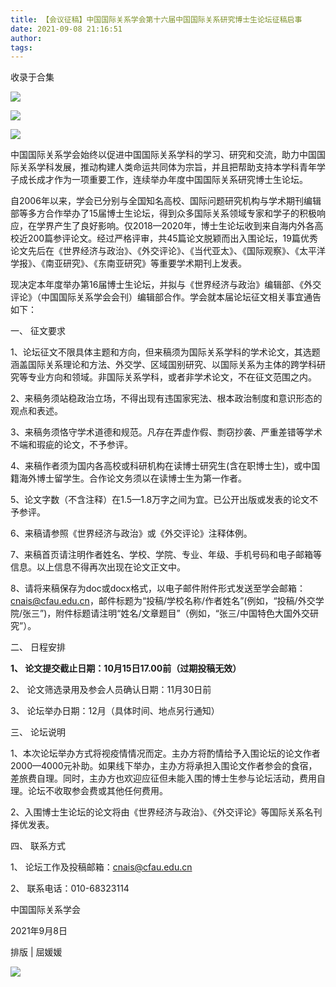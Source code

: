 ```yaml
---
title: 【会议征稿】中国国际关系学会第十六届中国国际关系研究博士生论坛征稿启事
date: 2021-09-08 21:16:51
author: 
tags: 
---
```



收录于合集

![](/images/562/2.gif)

![](/images/562/3.png)

![](/images/562/4.png)

  

中国国际关系学会始终以促进中国国际关系学科的学习、研究和交流，助力中国国际关系学科发展，推动构建人类命运共同体为宗旨，并且把帮助支持本学科青年学子成长成才作为一项重要工作，连续举办年度中国国际关系研究博士生论坛。

  

自2006年以来，学会已分别与全国知名高校、国际问题研究机构与学术期刊编辑部等多方合作举办了15届博士生论坛，得到众多国际关系领域专家和学子的积极响应，在学界产生了良好影响。仅2018—2020年，博士生论坛收到来自海内外各高校近200篇参评论文。经过严格评审，共45篇论文脱颖而出入围论坛，19篇优秀论文先后在《世界经济与政治》、《外交评论》、《当代亚太》、《国际观察》、《太平洋学报》、《南亚研究》、《东南亚研究》等重要学术期刊上发表。

  

现决定本年度举办第16届博士生论坛，并拟与《世界经济与政治》编辑部、《外交评论》（中国国际关系学会会刊）编辑部合作。学会就本届论坛征文相关事宜通告如下：

  

一、 征文要求

1、论坛征文不限具体主题和方向，但来稿须为国际关系学科的学术论文，其选题涵盖国际关系理论和方法、外交学、区域国别研究、以国际关系为主体的跨学科研究等专业方向和领域。非国际关系学科，或者非学术论文，不在征文范围之内。

  

2、来稿务须站稳政治立场，不得出现有违国家宪法、根本政治制度和意识形态的观点和表述。

  

3、来稿务须恪守学术道德和规范。凡存在弄虚作假、剽窃抄袭、严重差错等学术不端和瑕疵的论文，不予参评。

  

4、来稿作者须为国内各高校或科研机构在读博士研究生(含在职博士生)，或中国籍海外博士留学生。合作论文务须以在读博士生为第一作者。

  

5、论文字数（不含注释）在1.5—1.8万字之间为宜。已公开出版或发表的论文不予参评。

  

6、来稿请参照《世界经济与政治》或《外交评论》注释体例。

  

7、来稿首页请注明作者姓名、学校、学院、专业、年级、手机号码和电子邮箱等信息。以上信息不得再次出现在论文正文中。

  

8、请将来稿保存为doc或docx格式，以电子邮件附件形式发送至学会邮箱：cnais@cfau.edu.cn，邮件标题为“投稿/学校名称/作者姓名”(例如，“投稿/外交学院/张三”)，附件标题请注明“姓名/文章题目”（例如，“张三/中国特色大国外交研究”）。

  

二、 日程安排

 **1、 论文提交截止日期：10月15日17.00前（过期投稿无效）**

2、 论文筛选录用及参会人员确认日期：11月30日前

3、 论坛举办日期：12月（具体时间、地点另行通知）

  

三、 论坛说明

1、本次论坛举办方式将视疫情情况而定。主办方将酌情给予入围论坛的论文作者2000—4000元补助。如果线下举办，主办方将承担入围论文作者参会的食宿，差旅费自理。同时，主办方也欢迎应征但未能入围的博士生参与论坛活动，费用自理。论坛不收取参会费或其他任何费用。

  

2、入围博士生论坛的论文将由《世界经济与政治》、《外交评论》等国际关系名刊择优发表。

  

四、 联系方式

1、 论坛工作及投稿邮箱：cnais@cfau.edu.cn

2、 联系电话：010-68323114

  

中国国际关系学会  

2021年9月8日

  

排版 | 屈媛媛

  

![](/images/562/5.gif)

